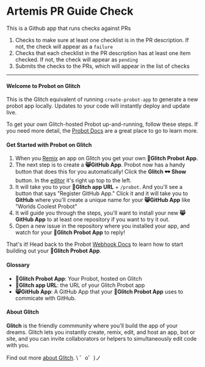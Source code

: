 # Artemis PR Guide Check

This is a Github app that runs checks against PRs

1. Checks to make sure at least one checklist is in the PR description. If not, the check will appear as a `failure`
2. Checks that each checklist in the PR description has at least one item checked. If not, the check will appear as `pending`
3. Submits the checks to the PRs, which will appear in the list of checks

---

#### Welcome to Probot on Glitch

This is the Glitch equivalent of running `create-probot-app` to generate a new probot app locally. Updates to your code will instantly deploy and update live.

To get your own Glitch-hosted Probot up-and-running, follow these steps. If you need more detail, the [Probot Docs](https://probot.github.io/docs/development/#configuring-a-github-app) are a great place to go to learn more.

#### Get Started with Probot on Glitch
1. When you [Remix](https://glitch.com/help/remix/) an app on Glitch you get your own **🤖Glitch Probot App**.
2. The next step is to create a **😸GitHub App**. Probot now has a handy button that does this for you automatically! Click the **Glitch 🕶 Show** button. In the [editor](https://glitch.com/edit) it's right up top to the left.
3. It will take you to your **🐠Glitch app URL** + `/probot`. And you'll see a button that says "Register GitHub App." Click it and it will take you to **GitHub** where you'll create a unique name for your **😸GitHub App** like "Worlds Coolest Probot"
4. It will guide you through the steps, you'll want to install your new **😸GitHub App** to at least one repository if you want to try it out.
5. Open a new issue in the repository where you installed your app, and watch for your **🤖Glitch Probot App** to reply!

That's it! Head back to the Probot [Webhook Docs](https://probot.github.io/docs/webhooks/) to learn how to start building out your **🤖Glitch Probot App**.


#### Glossary
- **🤖Glitch Probot App**: Your Probot, hosted on Glitch
- **🐠Glitch app URL**: the URL of your Glitch Probot app
- **😸GitHub App**: A GitHub App that your **🤖Glitch Probot App** uses to commicate with GitHub.

#### About Glitch

**Glitch** is the friendly commmunity where you'll build the app of your dreams. Glitch lets you instantly create, remix, edit, and host an app, bot or site, and you can invite collaborators or helpers to simultaneously edit code with you.

Find out more [about Glitch](https://glitch.com/about).
\ ゜o゜)ノ
